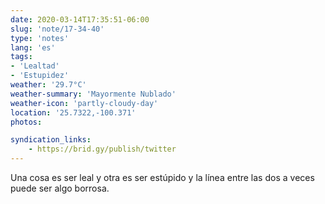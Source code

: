 ```yaml
---
date: 2020-03-14T17:35:51-06:00
slug: 'note/17-34-40'
type: 'notes'
lang: 'es'
tags:
- 'Lealtad'
- 'Estupidez'
weather: '29.7°C'
weather-summary: 'Mayormente Nublado'
weather-icon: 'partly-cloudy-day'
location: '25.7322,-100.371'
photos:

syndication_links:
    - https://brid.gy/publish/twitter
---
```

Una cosa es ser leal y otra es ser estúpido y la línea entre las dos a veces puede ser algo borrosa.

 